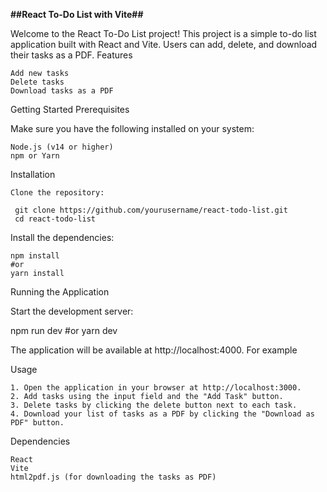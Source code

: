 <b>##React To-Do List with Vite##</b>

Welcome to the React To-Do List project! This project is a simple to-do list application built with React and Vite. Users can add, delete, and download their tasks as a PDF.
Features

    Add new tasks
    Delete tasks
    Download tasks as a PDF

Getting Started
Prerequisites

Make sure you have the following installed on your system:

    Node.js (v14 or higher)
    npm or Yarn

Installation

    Clone the repository:

     git clone https://github.com/yourusername/react-todo-list.git
     cd react-todo-list

Install the dependencies:

    npm install
    #or
    yarn install

Running the Application

Start the development server:

npm run dev
#or
yarn dev

The application will be available at http://localhost:4000. For example

Usage

    1. Open the application in your browser at http://localhost:3000.
    2. Add tasks using the input field and the "Add Task" button.
    3. Delete tasks by clicking the delete button next to each task.
    4. Download your list of tasks as a PDF by clicking the "Download as PDF" button.

Dependencies

    React
    Vite
    html2pdf.js (for downloading the tasks as PDF)
